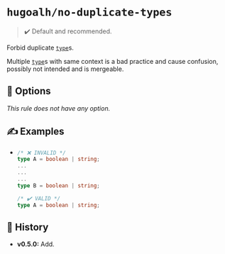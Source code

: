 # `hugoalh/no-duplicate-types`

> ✔️ Default and recommended.

Forbid duplicate [`type`][typescript-type]s.

Multiple [`type`][typescript-type]s with same context is a bad practice and cause confusion, possibly not intended and is mergeable.

## 🔧 Options

*This rule does not have any option.*

## ✍️ Examples

- ```ts
  /* ❌ INVALID */
  type A = boolean | string;
  ...
  ...
  ...
  type B = boolean | string;

  /* ✔️ VALID */
  type A = boolean | string;
  ```

## 📜 History

- **v0.5.0:** Add.

[typescript-type]: https://www.typescriptlang.org/docs/handbook/2/everyday-types.html#type-aliases

